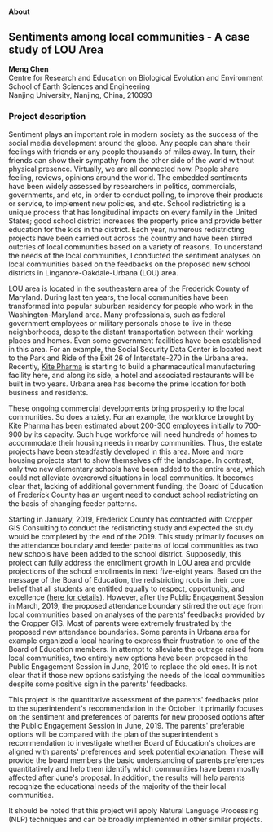 #### About

## Sentiments among local communities - A case study of LOU Area

**Meng Chen**                          
Centre for Research and Education on Biological Evolution and Environment          
School of Earth Sciences and Engineering                                                         
Nanjing University, Nanjing, China, 210093                                                          

### Project description
Sentiment plays an important role in modern society as the success of the social media development around the globe. Any people can share their feelings with friends or any people thousands of miles away. In turn, their friends can show their sympathy from the other side of the world without physical presence. Virtually, we are all connected now. People share feeling, reviews, opinions around the world. The embedded sentiments have been widely assessed by researchers in politics, commercials, governments, and etc, in order to conduct polling, to improve their products or service, to implement new policies, and etc. School redistricting is a unique process that has longitudinal impacts on every family in the United States; good school district increases the property price and provide better education for the kids in the district. Each year, numerous redistricting projects have been carried out across the country and have been stirred outcries of local communities based on a variety of reasons. To understand the needs of the local communities, I conducted the sentiment analyses on local communities based on the feedbacks on the proposed new school districts in Linganore-Oakdale-Urbana (LOU) area.

LOU area is located in the southeastern area of the Frederick County of Maryland. During last ten years, the local communities have been transformed into popular suburban residency for people who work in the Washington-Maryland area. Many professionals, such as federal government employees or military personals chose to live in these neighborhoods, despite the distant transportation between their working places and homes. Even some government facilities have been established in this area. For an example, the Social Security Data Center is located next to the Park and Ride of the Exit 26 of Interstate-270 in the Urbana area. Recently, [Kite Pharma](https://www.kitepharma.com) is starting to build a pharmaceutical manufacturing facility here, and along its side, a hotel and associated restaurants will be built in two years. Urbana area has become the prime location for both business and residents.

These ongoing commercial developments bring prosperity to the local communities. So does anxiety. For an example, the workforce brought by Kite Pharma has been estimated about 200-300 employees initially to 700-900 by its capacity. Such huge workforce will need hundreds of homes to accommodate their housing needs in nearby communities. Thus, the estate projects have been steadfastly developed in this area. More and more housing projects start to show themselves off the landscape. In contrast, only two new elementary schools have been added to the entire area, which could not alleviate overcrowd situations in local communities. It becomes clear that, lacking of additional government funding, the Board of Education of Frederick County has an urgent need to conduct school redistricting on the basis of changing feeder patterns.

Starting in January, 2019, Frederick County has contracted with Cropper GIS Consulting to conduct the redistricting study and expected the study would be completed by the end of the 2019. This study primarily focuses on the attendance boundary and feeder patterns of local communities as two new schools have been added to the school district. Supposedly, this project can fully address the enrollment growth in LOU area and provide projections of the school enrollments in next five-eight years. Based on the message of the Board of Education, the redistricting roots in their core belief that all students are entitled equally to respect, opportunity, and excellence ([here for details](https://www.fcps.org/capital-program/linganore-oakdale-urbana-area-redistricting-study)). However, after the Public Engagement Session in March, 2019, the proposed attendance boundary stirred the outrage from local communities based on analyses of the parents' feedbacks provided by the Cropper GIS. Most of parents were extremely frustrated by the proposed new attendance boundaries. Some parents in Urbana area for example organized a local hearing to express their frustration to one of the Board of Education members. In attempt to alleviate the outrage raised from local communities, two entirely new options have been proposed in the Public Engagement Session in June, 2019 to replace the old ones. It is not clear that if those new options satisfying the needs of the local communities despite some positive sign in the parents' feedbacks.

This project is the quantitative assessment of the parents' feedbacks prior to the superintendent's recommendation in the October. It primarily focuses on the sentiment and preferences of parents for new proposed options after the Public Engagement Session in June, 2019. The parents' preferable options will be compared with the plan of the superintendent's recommendation to investigate whether Board of Education's choices are aligned with parents' preferences and seek potential explanation. These will provide the board members the basic understanding of parents preferences quantitatively and help them identify which communities have been mostly affected after June's proposal. In addition, the results will help parents recognize the educational needs of the majority of the their local communities.

It should be noted that this project will apply Natural Language Processing (NLP) techniques and can be broadly implemented in other similar projects.
